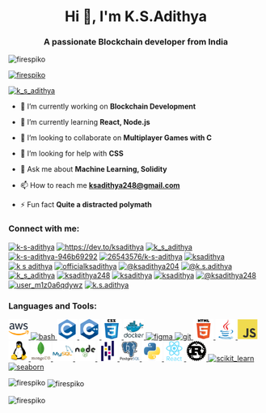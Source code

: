 <h1 align="center">Hi 👋, I'm K.S.Adithya</h1>
<h3 align="center">A passionate Blockchain developer from India</h3>

<p align="left"> <img src="https://komarev.com/ghpvc/?username=firespiko&label=Profile%20views&color=0e75b6&style=flat" alt="firespiko" /> </p>

<p align="left"> <a href="https://github.com/ryo-ma/github-profile-trophy"><img src="https://github-profile-trophy.vercel.app/?username=firespiko" alt="firespiko" /></a> </p>

<p align="left"> <a href="https://twitter.com/k_s_adithya" target="blank"><img src="https://img.shields.io/twitter/follow/k_s_adithya?logo=twitter&style=for-the-badge" alt="k_s_adithya" /></a> </p>

- 🔭 I’m currently working on **Blockchain Development**

- 🌱 I’m currently learning **React, Node.js**

- 👯 I’m looking to collaborate on **Multiplayer Games with C**

- 🤝 I’m looking for help with **CSS**

- 💬 Ask me about **Machine Learning, Solidity**

- 📫 How to reach me **ksadithya248@gmail.com**

- ⚡ Fun fact **Quite a distracted polymath**

<h3 align="left">Connect with me:</h3>
<p align="left">
<a href="https://codepen.io/k-s-adithya" target="blank"><img align="center" src="https://raw.githubusercontent.com/rahuldkjain/github-profile-readme-generator/master/src/images/icons/Social/codepen.svg" alt="k-s-adithya" height="30" width="40" /></a>
<a href="https://dev.to/https://dev.to/ksadithya" target="blank"><img align="center" src="https://raw.githubusercontent.com/rahuldkjain/github-profile-readme-generator/master/src/images/icons/Social/devto.svg" alt="https://dev.to/ksadithya" height="30" width="40" /></a>
<a href="https://twitter.com/k_s_adithya" target="blank"><img align="center" src="https://raw.githubusercontent.com/rahuldkjain/github-profile-readme-generator/master/src/images/icons/Social/twitter.svg" alt="k_s_adithya" height="30" width="40" /></a>
<a href="https://linkedin.com/in/k-s-adithya-946b69292" target="blank"><img align="center" src="https://raw.githubusercontent.com/rahuldkjain/github-profile-readme-generator/master/src/images/icons/Social/linked-in-alt.svg" alt="k-s-adithya-946b69292" height="30" width="40" /></a>
<a href="https://stackoverflow.com/users/26543576/k-s-adithya" target="blank"><img align="center" src="https://raw.githubusercontent.com/rahuldkjain/github-profile-readme-generator/master/src/images/icons/Social/stack-overflow.svg" alt="26543576/k-s-adithya" height="30" width="40" /></a>
<a href="https://codesandbox.com/ksadithya" target="blank"><img align="center" src="https://raw.githubusercontent.com/rahuldkjain/github-profile-readme-generator/master/src/images/icons/Social/codesandbox.svg" alt="ksadithya" height="30" width="40" /></a>
<a href="https://fb.com/k s adithya" target="blank"><img align="center" src="https://raw.githubusercontent.com/rahuldkjain/github-profile-readme-generator/master/src/images/icons/Social/facebook.svg" alt="k s adithya" height="30" width="40" /></a>
<a href="https://instagram.com/officialksadithya" target="blank"><img align="center" src="https://raw.githubusercontent.com/rahuldkjain/github-profile-readme-generator/master/src/images/icons/Social/instagram.svg" alt="officialksadithya" height="30" width="40" /></a>
<a href="https://hashnode.com/@ksadithya204" target="blank"><img align="center" src="https://raw.githubusercontent.com/rahuldkjain/github-profile-readme-generator/master/src/images/icons/Social/hashnode.svg" alt="@ksadithya204" height="30" width="40" /></a>
<a href="https://medium.com/@k.s.adithya" target="blank"><img align="center" src="https://raw.githubusercontent.com/rahuldkjain/github-profile-readme-generator/master/src/images/icons/Social/medium.svg" alt="@k.s.adithya" height="30" width="40" /></a>
<a href="https://www.codechef.com/users/k_s_adithya" target="blank"><img align="center" src="https://cdn.jsdelivr.net/npm/simple-icons@3.1.0/icons/codechef.svg" alt="k_s_adithya" height="30" width="40" /></a>
<a href="https://www.hackerrank.com/ksadithya248" target="blank"><img align="center" src="https://raw.githubusercontent.com/rahuldkjain/github-profile-readme-generator/master/src/images/icons/Social/hackerrank.svg" alt="ksadithya248" height="30" width="40" /></a>
<a href="https://codeforces.com/profile/ksadithya" target="blank"><img align="center" src="https://raw.githubusercontent.com/rahuldkjain/github-profile-readme-generator/master/src/images/icons/Social/codeforces.svg" alt="ksadithya" height="30" width="40" /></a>
<a href="https://www.leetcode.com/ksadithya" target="blank"><img align="center" src="https://raw.githubusercontent.com/rahuldkjain/github-profile-readme-generator/master/src/images/icons/Social/leet-code.svg" alt="ksadithya" height="30" width="40" /></a>
<a href="https://www.hackerearth.com/@ksadithya248" target="blank"><img align="center" src="https://raw.githubusercontent.com/rahuldkjain/github-profile-readme-generator/master/src/images/icons/Social/hackerearth.svg" alt="@ksadithya248" height="30" width="40" /></a>
<a href="https://auth.geeksforgeeks.org/user/user_m1z0a6qdywz" target="blank"><img align="center" src="https://raw.githubusercontent.com/rahuldkjain/github-profile-readme-generator/master/src/images/icons/Social/geeks-for-geeks.svg" alt="user_m1z0a6qdywz" height="30" width="40" /></a>
<a href="https://www.topcoder.com/members/k.s.adithya" target="blank"><img align="center" src="https://raw.githubusercontent.com/rahuldkjain/github-profile-readme-generator/master/src/images/icons/Social/topcoder.svg" alt="k.s.adithya" height="30" width="40" /></a>
</p>

<h3 align="left">Languages and Tools:</h3>
<p align="left"> <a href="https://aws.amazon.com" target="_blank" rel="noreferrer"> <img src="https://raw.githubusercontent.com/devicons/devicon/master/icons/amazonwebservices/amazonwebservices-original-wordmark.svg" alt="aws" width="40" height="40"/> </a> <a href="https://www.gnu.org/software/bash/" target="_blank" rel="noreferrer"> <img src="https://www.vectorlogo.zone/logos/gnu_bash/gnu_bash-icon.svg" alt="bash" width="40" height="40"/> </a> <a href="https://www.cprogramming.com/" target="_blank" rel="noreferrer"> <img src="https://raw.githubusercontent.com/devicons/devicon/master/icons/c/c-original.svg" alt="c" width="40" height="40"/> </a> <a href="https://www.w3schools.com/cpp/" target="_blank" rel="noreferrer"> <img src="https://raw.githubusercontent.com/devicons/devicon/master/icons/cplusplus/cplusplus-original.svg" alt="cplusplus" width="40" height="40"/> </a> <a href="https://www.w3schools.com/css/" target="_blank" rel="noreferrer"> <img src="https://raw.githubusercontent.com/devicons/devicon/master/icons/css3/css3-original-wordmark.svg" alt="css3" width="40" height="40"/> </a> <a href="https://www.docker.com/" target="_blank" rel="noreferrer"> <img src="https://raw.githubusercontent.com/devicons/devicon/master/icons/docker/docker-original-wordmark.svg" alt="docker" width="40" height="40"/> </a> <a href="https://www.figma.com/" target="_blank" rel="noreferrer"> <img src="https://www.vectorlogo.zone/logos/figma/figma-icon.svg" alt="figma" width="40" height="40"/> </a> <a href="https://git-scm.com/" target="_blank" rel="noreferrer"> <img src="https://www.vectorlogo.zone/logos/git-scm/git-scm-icon.svg" alt="git" width="40" height="40"/> </a> <a href="https://www.w3.org/html/" target="_blank" rel="noreferrer"> <img src="https://raw.githubusercontent.com/devicons/devicon/master/icons/html5/html5-original-wordmark.svg" alt="html5" width="40" height="40"/> </a> <a href="https://www.java.com" target="_blank" rel="noreferrer"> <img src="https://raw.githubusercontent.com/devicons/devicon/master/icons/java/java-original.svg" alt="java" width="40" height="40"/> </a> <a href="https://developer.mozilla.org/en-US/docs/Web/JavaScript" target="_blank" rel="noreferrer"> <img src="https://raw.githubusercontent.com/devicons/devicon/master/icons/javascript/javascript-original.svg" alt="javascript" width="40" height="40"/> </a> <a href="https://www.linux.org/" target="_blank" rel="noreferrer"> <img src="https://raw.githubusercontent.com/devicons/devicon/master/icons/linux/linux-original.svg" alt="linux" width="40" height="40"/> </a> <a href="https://www.mongodb.com/" target="_blank" rel="noreferrer"> <img src="https://raw.githubusercontent.com/devicons/devicon/master/icons/mongodb/mongodb-original-wordmark.svg" alt="mongodb" width="40" height="40"/> </a> <a href="https://www.mysql.com/" target="_blank" rel="noreferrer"> <img src="https://raw.githubusercontent.com/devicons/devicon/master/icons/mysql/mysql-original-wordmark.svg" alt="mysql" width="40" height="40"/> </a> <a href="https://nodejs.org" target="_blank" rel="noreferrer"> <img src="https://raw.githubusercontent.com/devicons/devicon/master/icons/nodejs/nodejs-original-wordmark.svg" alt="nodejs" width="40" height="40"/> </a> <a href="https://pandas.pydata.org/" target="_blank" rel="noreferrer"> <img src="https://raw.githubusercontent.com/devicons/devicon/2ae2a900d2f041da66e950e4d48052658d850630/icons/pandas/pandas-original.svg" alt="pandas" width="40" height="40"/> </a> <a href="https://www.postgresql.org" target="_blank" rel="noreferrer"> <img src="https://raw.githubusercontent.com/devicons/devicon/master/icons/postgresql/postgresql-original-wordmark.svg" alt="postgresql" width="40" height="40"/> </a> <a href="https://www.python.org" target="_blank" rel="noreferrer"> <img src="https://raw.githubusercontent.com/devicons/devicon/master/icons/python/python-original.svg" alt="python" width="40" height="40"/> </a> <a href="https://reactjs.org/" target="_blank" rel="noreferrer"> <img src="https://raw.githubusercontent.com/devicons/devicon/master/icons/react/react-original-wordmark.svg" alt="react" width="40" height="40"/> </a> <a href="https://www.rust-lang.org" target="_blank" rel="noreferrer"> <img src="https://raw.githubusercontent.com/devicons/devicon/master/icons/rust/rust-plain.svg" alt="rust" width="40" height="40"/> </a> <a href="https://scikit-learn.org/" target="_blank" rel="noreferrer"> <img src="https://upload.wikimedia.org/wikipedia/commons/0/05/Scikit_learn_logo_small.svg" alt="scikit_learn" width="40" height="40"/> </a> <a href="https://seaborn.pydata.org/" target="_blank" rel="noreferrer"> <img src="https://seaborn.pydata.org/_images/logo-mark-lightbg.svg" alt="seaborn" width="40" height="40"/> </a> </p>

<p><img align="left" src="https://github-readme-stats.vercel.app/api/top-langs?username=firespiko&show_icons=true&locale=en&layout=compact" alt="firespiko" /></p>

<p>&nbsp;<img align="center" src="https://github-readme-stats.vercel.app/api?username=firespiko&show_icons=true&locale=en" alt="firespiko" /></p>

<p><img align="center" src="https://github-readme-streak-stats.herokuapp.com/?user=firespiko&" alt="firespiko" /></p>
